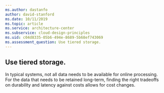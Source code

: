 ```yaml
---
ms.author: dastanfo
author: david-stanford
ms.date: 10/11/2019
ms.topic: article
ms.service: architecture-center
ms.subservice: cloud-design-principles
ms.uid: c04d8335-05b6-494e-8689-5b68ef743069
ms.assessment_question: Use tiered storage.
---
```

## Use tiered storage.

In typical systems, not all data needs to be available for online processing. For the data that needs to be retained long-term, finding the right tradeoffs on durability and latency against costs allows for cost changes.
